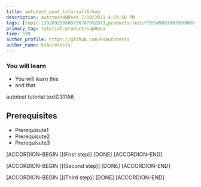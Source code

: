 ```yaml
---
title: autotest_pool_tutoriall6rkwg
description: autotest4N8h4d_7/19/2021 4:33:58 PM
tags: [topic:139269250608756787992873,products:tech/73554900100700000996,tutorial:experience/advanced]
primary_tag: tutorial:product/sapHana
time: 520
author_profile: https://github.com/ksAutotests
author_name: ksAutotests
---
```

### You will learn
- You will learn this
- and that

autotest tutorial textG311A6

## Prerequisites
- Prerequisute1
- Prerequisute2
- Prerequisute3

[ACCORDION-BEGIN [](First step)]
[DONE]
[ACCORDION-END]

[ACCORDION-BEGIN [](Second step)]
[DONE]
[ACCORDION-END]

[ACCORDION-BEGIN [](Third step)]
[DONE]
[ACCORDION-END]

